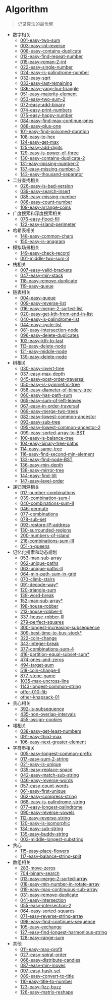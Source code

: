 # Algorithm
> 记录算法的最优解

- 数字相关
  - [001-easy-two-sum](1-50-easy/001-two-sum.js)
  - [003-easy-int-reverse](1-50-easy/003-int-reverse.js)
  - [008-easy-contains-duplicate](1-50-easy/008-contains-duplicate.js)
  - [012-easy-find-repeat-number](1-50-easy/012-find-repeat-number.js)
  - [015-easy-roman-2-int](1-50-easy/015-roman-2-int.js)
  - [022-easy-single-number](1-50-easy/022-single-number.js)
  - [024-easy-is-palindrome-number](1-50-easy/024-is-palindrome-number.js)
  - [032-easy-sqrt](1-50-easy/032-sqrt.js)
  - [033-easy-last-remaining](1-50-easy/033-last-remaining.js)
  - [036-easy-yang-hui-triangle](1-50-easy/036-yang-hui-triangle.js)
  - [051-easy-majority-element](51-100-easy/051-majority-element.js)
  - [053-easy-two-sum-2](51-100-easy/053-two-sum-2.js)
  - [072-easy-add-binary](51-100-easy/072-add-binary.js)
  - [074-easy-print-numbers](51-100-easy/074-print-numbers.js)
  - [075-easy-happy-number](51-100-easy/075-happy-number.js)
  - [084-easy-find-max-continue-ones](51-100-easy/084-find-max-continue-ones.js)
  - [088-easy-plus-one](51-100-easy/088-plus-one.js)
  - [101-easy-find-poisoned-duration](101-150-easy/101-find-poisoned-duration.js)
  - [108-easy-to-hex](101-150-easy/108-to-hex.js)
  - [124-easy-get-max](101-150-easy/124-get-max.js)
  - [125-easy-add-digits](101-150-easy/125-add-digits.js)
  - [129-easy-is-power-of-three](101-150-easy/129-is-power-of-three.js)
  - [130-easy-contains-duplicate-2](101-150-easy/130-contains-duplicate-2.js)
  - [131-easy-missing-number-2](101-150-easy/131-missing-number-2.js)
  - [137-easy-missing-number-3](101-150-easy/137-missing-number-3.js)
  - [143-easy-thousand-separator](101-150-easy/143-thousand-separator.js)
- 二分查找相关
  - [026-easy-is-bad-version](1-50-easy/026-is-bad-version.js)
  - [039-easy-search-insert](1-50-easy/039-search-insert.js)
  - [085-easy-missing-number](51-100-easy/085-missing-number.js)
  - [086-easy-count-number](51-100-easy/086-count-number.js)
  - [109-easy-arrange-coins](101-150-easy/109-arrange-coins.js)
- 广度搜索和深度搜索相关
  - [076-easy-flood-fill](51-100-easy/076-flood-fill.js)
  - [122-easy-island-perimeter](101-150-easy/122-island-perimeter.js)
- 哈希表相关
  - [148-easy-common-chars](101-150-easy/148-common-chars.js)
  - [150-easy-is-anagram](101-150-easy/150-is-anagram.js)
- 模拟场景相关
  - [149-easy-check-record](101-150-easy/149-check-record.js)
  - [001-middle-two-sum-3](1-50-middle/001-two-sum-3.js)
- 栈相关
  - [007-easy-valid-brackets](1-50-easy/007-valid-brackets.js)
  - [047-easy-min-stack](1-50-easy/047-min-stack.js)
  - [118-easy-remove-duplicate](101-150-easy/118-remove-duplicate.js)
  - [119-easy-queue](101-150-easy/119-queue.js)
- 链表相关
  - [004-easy-queue](1-50-easy/004-queue.js)
  - [009-easy-reverse-list](1-50-easy/009-reverse-list.js)
  - [016-easy-merge-2-sorted-list](1-50-easy/016-merge-2-sorted-list.js)
  - [020-easy-get-kth-from-end-in-list](1-50-easy/020-get-kth-from-end-in-list.js)
  - [040-easy-is-palindrome-list](1-50-easy/040-is-palindrome-list.js)
  - [044-easy-cycle-list](1-50-easy/044-cycle-list.js)
  - [081-easy-intersection-node](51-100-easy/081-intersection-node.js)
  - [096-easy-delete-duplicates](51-100-easy/096-delete-duplicates.js)
  - [102-easy-kth-to-last](101-150-easy/102-kth-to-last.js)
  - [113-easy-delete-node](101-150-easy/113-delete-node.js)
  - [121-easy-middle-node](101-150-easy/121-middle-node.js)
  - [139-easy-delete-node](101-150-easy/139-delete-node.js)
- 树相关
  - [030-easy-invert-tree](1-50-easy/030-invert-tree.js)
  - [037-easy-max-depth](1-50-easy/037-max-depth.js)
  - [045-easy-post-order-traversal](1-50-easy/045-post-order-traversal.js)
  - [050-easy-is-symmetric-tree](1-50-easy/050-is-symmetric-tree.js)
  - [058-easy-diameter-of-binary-tree](51-100-easy/058-diameter-of-binary-tree.js)
  - [060-easy-has-path-sum](51-100-easy/060-has-path-sum.js)
  - [065-easy-sum-of-left-leaves](51-100-easy/065-sum-of-left-leaves.js)
  - [067-easy-in-order-traversal](51-100-easy/067-in-order-traversal.js)
  - [069-easy-merge-two-trees](51-100-easy/069-merge-two-trees.js)
  - [082-easy-lowest-common-ancestor](51-100-easy/082-lowest-common-ancestor.js)
  - [093-easy-sub-tree](51-100-easy/093-sub-tree.js)
  - [095-easy-lowest-common-ancestor-2](51-100-easy/095-lowest-common-ancestor-2.js)
  - [099-easy-sorted-array-to-BST](51-100-easy/099-sorted-array-to-BST.js)
  - [100-easy-is-balance-tree](51-100-easy/100-is-balance-tree.js)
  - [104-easy-binary-tree-paths](101-150-easy/104-binary-tree-paths.js)
  - [114-easy-same-tree](101-150-easy/114-same-tree.js)
  - [116-easy-find-second-min-element](101-150-easy/116-find-second-min-element.js)
  - [133-easy-find-node-BST](101-150-easy/133-find-node-in-BST.js)
  - [136-easy-min-depth](101-150-easy/136-min-depth.js)
  - [138-easy-mirror-tree](101-150-easy/138-mirror-tree.js)
  - [144-easy-find-tilt](101-150-easy/144-find-tilt.js)
  - [147-easy-level-order](101-150-easy/147-level-order.js)
- 递归回溯相关
  - [017-number-combinations](middle/017-number-combinations.js)
  - [039-combination-sum-I](middle/039-combination-sum.js)
  - [040-combinations-sum-II](middle/040-combinations-sum-2.js)
  - [046-permute](middle/046-permute.js)
  - [077-combinations](middle/077-combinations.js)
  - [078-sub-set](middle/078-sub-set.js)
  - [093-restore-IP-address](middle/093-restore-IP-address.js)
  - [130-surrounded-regions](middle/130-surrounded-regions.js)
  - [200-numbers-of-island](middle/200-numbers-of-island.js)
  - [216-combinations-sum-III](middle/216-combinations-sum-3.js)
  - [051-n-queens](hard/051-n-queens.js)
- 记忆化搜索和动态规划
  - [053-max-sub-array](easy/053-max-sub-array.js)
  - [062-unique-paths](middle/062-unique-paths.js)
  - [063-unique-paths-II](middle/063-unique-paths-II.js)
  - [064-min-path-sum-in-grid](middle/064-min-path-sum-in-grid.js)
  - [070-climb-stairs](easy/070-climb-stairs.js)
  - [091-decode-way*](middle/091-decode-way.js)
  - [120-triangle-sum](middle/120-triangle-sum.js)
  - [139-word-break](middle/139-word-break.js)
  - [152-max-sub-array*](middle/152-max-sub-array.js)
  - [198-house-robber](middle/198-house-robber.js)
  - [213-house-robber-II](middle/213-house-robber-II.js)
  - [337-house-robber-III](middle/337-house-robber-III.js)
  - [279-perfect-squares](middle/279-perfect-squares.js)
  - [300-longest-increasing-subsequence](middle/300-longest-increasing-subsequence.js)
  - [309-best-time-to-buy-stock*](middle/309-best-time-to-buy-stock.js)
  - [322-coin-change](middle/322-coin-change.js)
  - [343-integer-break](middle/343-integer-break.js)
  - [377-combinations-sum-4](middle/377-combinations-sum-4.js)
  - [416-partition-equal-subset-sum*](middle/416-partition-equal-subset-sum.js)
  - [474-ones-and-zeros](middle/474-ones-and-zeros.js)
  - [494-target-sum](middle/494-target-sum.js)
  - [518-coin-change-II](middle/518-coin-change-II.js)
  - [877-stone-game](middle/877-stone-game.js)
  - [1035-max-uncross-line](middle/1035-max-uncross-line.js)
  - [1143-longest-common-string](middle/1143-longest-common-string.js)
  - [offer-010-fib](easy/offer-010-fib.js)
  - [other-knapsack-01](middle/other-knapsack-01.js)
- 贪心相关
  - [392-is-subsequence](easy/392-is-subsequence.js)
  - [435-non-overlap-intervals](middle/435-non-overlap-intervals.js)
  - [455-assign-cookies](easy/455-assign-cookies.js)
- 堆相关
  - [038-easy-get-least-numbers](1-50-easy/038-get-least-numbers.js)
  - [091-easy-third-max](51-100-easy/091-third-max.js)
  - [106-easy-next-greater-element](101-150-easy/106-next-greater-element.js)
- 字符串相关
  - [005-easy-longest-common-prefix](1-50-easy/005-longest-common-prefix.js)
  - [017-easy-sum-2-string](1-50-easy/017-sum-2-string.js)
  - [021-easy-is-unique](1-50-easy/021-is-unique.js)
  - [035-easy-replace-space](1-50-easy/035-replace-space.js)
  - [042-easy-match-sub-string](1-50-easy/042-match-sub-string.js)
  - [046-easy-reverse-words](1-50-easy/046-reverse-words.js)
  - [057-easy-count-words](51-100-easy/057-count-words.js)
  - [061-easy-first-unique](51-100-easy/061-first-unique.js)
  - [062-easy-compress-string](51-100-easy/062-compress-string.js)
  - [068-easy-is-palindrome-string](51-100-easy/068-is-palindrome-string.js)
  - [077-easy-longest-palindrome](51-100-easy/077-longest-palindrome.js)
  - [090-easy-reverse-vowels](51-100-easy/090-reverse-vowels.js)
  - [112-easy-reverse-string](101-150-easy/112-reverse-string.js)
  - [120-easy-is-isomorphic](101-150-easy/120-is-isomorphic.js)
  - [134-easy-sub-string](101-150-easy/134-sub-string.js)
  - [135-easy-buddy-string](101-150-easy/135-buddy-string.js)
  - [003-middle-longest-substring](1-50-middle/003-longest-substring.js)
- 贪心
  - [115-easy-place-flowers](101-150-easy/115-place-flowers.js)
  - [117-easy-balance-string-split](101-150-easy/117-balance-string-split.js)
- 数组相关
  - [283-move-zeros](easy/283-move-zeros.js)
  - [704-binary-search](easy/704-binary-search.js)
  - [013-easy-merge-2-sorted-array](1-50-easy/013-merge-2-sorted-array.js)
  - [018-easy-min-number-in-rotate-array](1-50-easy/018-min-number-in-rotate-array.js)
  - [019-easy-max-continuous-sub-array](1-50-easy/019-max-continuous-sub-array.js)
  - [031-easy-remove-duplicate](1-50-easy/031-remove-duplicate.js)
  - [041-easy-intersection](1-50-easy/041-intersection.js)
  - [055-easy-intersection-2](51-100-easy/055-intersection-2.js)
  - [064-easy-sorted-squares](51-100-easy/064-sorted-squares.js)
  - [071-easy-reverse-string-array](51-100-easy/071-reverse-string-array.js)
  - [098-easy-find-continues-sequence](51-100-easy/098-find-continues-sequence.js)
  - [105-easy-exchange](101-150-easy/105-exchange.js)
  - [127-easy-find-longest-harmonious-string](101-150-easy/127-find-longest-harmonious-string.js)
  - [128-easy-range-sum](101-150-easy/128-range-sum.js)
- 其他
  - [011-easy-max-profit](1-50-easy/011-max-profit.js)
  - [027-easy-spiral-order](1-50-easy/027-spiral-order.js)
  - [066-easy-distribute-candies](51-100-easy/066-distribute-candies.js)
  - [087-easy-min-moves](51-100-easy/087-min-moves.js)
  - [097-easy-hash-set](51-100-easy/097-hash-set.js)
  - [089-easy-convert-to-title](51-100-easy/089-convert-to-title.js)
  - [110-easy-title-to-number](101-150-easy/110-title-to-number.js)
  - [123-easy-fizz-buzz](101-150-easy/123-fizz-buzz.js)
  - [126-easy-matrix-reshape](101-150-easy/126-matrix-reshape.js)
